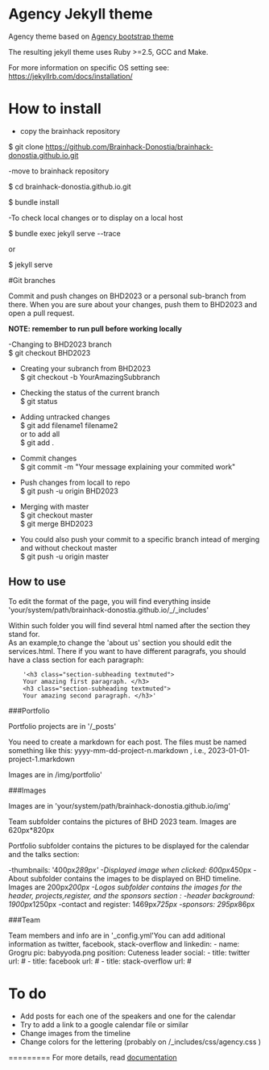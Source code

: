 Agency Jekyll theme
====================

Agency theme based on [Agency bootstrap theme ](https://startbootstrap.com/template-overviews/agency/)

The resulting jekyll theme uses Ruby >=2.5, GCC and Make.

 For more information on specific OS setting see: https://jekyllrb.com/docs/installation/


# How to install

- copy the brainhack repository

$ git clone https://github.com/Brainhack-Donostia/brainhack-donostia.github.io.git

-move to brainhack repository

$ cd brainhack-donostia.github.io.git

$ bundle install

-To check local changes or to display on a local host 

$ bundle exec jekyll serve --trace

or

$ jekyll serve 

#Git branches

Commit and push changes on BHD2023 or a personal sub-branch from there. When you are sure about your changes, push them to BHD2023 and open a pull request.

**NOTE: remember to run pull before working locally**

-Changing to BHD2023 branch  
$ git checkout BHD2023

- Creating your subranch from BHD2023  
$ git checkout -b YourAmazingSubbranch

- Checking the status of the current branch  
$ git status

- Adding untracked changes  
$ git add filename1 filename2   
or to add all  
$ git add .

- Commit changes  
$ git commit -m "Your message explaining your commited work"

- Push changes from locall to repo  
$ git push -u origin BHD2023

- Merging with master  
$ git checkout master   
$ git merge BHD2023

- You could also push your commit to a specific branch intead of merging and without checkout master  
$ git push -u origin master

## How to use

To edit the format of the page, you will find everything inside 'your/system/path/brainhack-donostia.github.io/_/_includes'

Within such folder you will find several html named after the section they stand for.  
 As an example,to change the 'about us' section you should edit the services.html. There if you want to have different paragrafs, you should have a class section for each paragraph:

		'<h3 class="section-subheading textmuted">
		Your amazing first paragraph. </h3>
		<h3 class="section-subheading textmuted">
		Your amazing second paragraph. </h3>'

 
###Portfolio 

Portfolio projects are in '/_posts'

You need to create a markdown for each post. The files must be named something like this:
yyyy-mm-dd-project-n.markdown , i.e., 2023-01-01-project-1.markdown

Images are in /img/portfolio'

###Images

Images are in 'your/system/path/brainhack-donostia.github.io/img'

Team subfolder contains the pictures of BHD 2023 team. Images are 620px*820px

Portfolio subfolder contains the pictures to be displayed for the calendar and the talks section:  

-thumbnails: '400px*289px'
-Displayed image when clicked: 600px*450px
-About subfolder contains the images to be displayed on BHD timeline. Images are 200px*200px
-Logos subfolder contains the images for the header, projects,register, and the sponsors section :
-header background: 1900px*1250px
-contact and register: 1469px*725px
-sponsors: 295px*86px

###Team

Team members and info are in '_config.yml'You can add aditional information as twitter, facebook, stack-overflow and linkedin:
		- name: Grogru
		  pic: babyyoda.png
		  position: Cuteness leader
		  social:
		    - title: twitter
		      url: # 
		    - title: facebook
		      url: #
		    - title: stack-overflow
		      url: #

# To do
- Add posts for each one of the speakers and one for the calendar
- Try to add a link to a google calendar file or similar
- Change images from the timeline
- Change colors for the lettering (probably on /_includes/css/agency.css )

=========
For more details, read [documentation](http://jekyllrb.com/)
